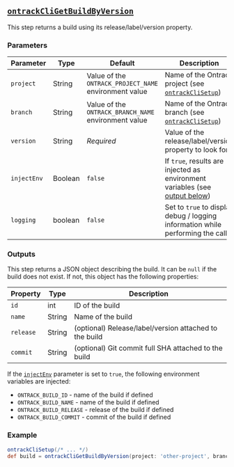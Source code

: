 ## [`ontrackCliGetBuildByVersion`](ontrackCliGetBuildByVersion.groovy)

This step returns a build using its release/label/version property.

### Parameters

| Parameter   | Type    | Default                                               | Description                                                                             |
|-------------|---------|-------------------------------------------------------|-----------------------------------------------------------------------------------------|
| `project`   | String  | Value of the `ONTRACK_PROJECT_NAME` environment value | Name of the Ontrack project (see [`ontrackCliSetup`](ontrackCliSetup.md))               |
| `branch`    | String  | Value of the `ONTRACK_BRANCH_NAME` environment value  | Name of the Ontrack branch (see [`ontrackCliSetup`](ontrackCliSetup.md))                |
| `version`   | String  | _Required_                                            | Value of the release/label/version property to look for                                 |
| `injectEnv` | Boolean | `false`                                               | If `true`, results are injected as environment variables (see [output below](#outputs)) |
| `logging`   | boolean | `false`                                               | Set to `true` to display debug / logging information while performing the call.         |

### Outputs

This step returns a JSON object describing the build. It can be `null` if the build does not exist. If not, this object has the following properties:

| Property  | Type   | Description                                            |
|-----------|--------|--------------------------------------------------------|
| `id`      | int    | ID of the build                                        |
| `name`    | String | Name of the build                                      |
| `release` | String | (optional) Release/label/version attached to the build |
| `commit`  | String | (optional) Git commit full SHA attached to the build   |

If the [`injectEnv`](#parameters) parameter is set to `true`, the following environment variables are injected:

* `ONTRACK_BUILD_ID` - name of the build if defined
* `ONTRACK_BUILD_NAME` - name of the build if defined
* `ONTRACK_BUILD_RELEASE` - release of the build if defined
* `ONTRACK_BUILD_COMMIT` - commit of the build if defined

### Example

```groovy
ontrackCliSetup(/* ... */)
def build = ontrackCliGetBuildByVersion(project: 'other-project', branch: 'other-branch', version: '1.0.0')
```
